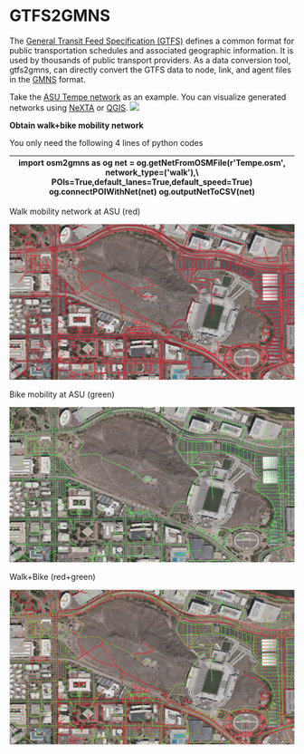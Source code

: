 # GTFS2GMNS

The [General Transit Feed Specification (GTFS)](https://gtfs.org/) defines a
common format for public transportation schedules and associated geographic
information. It is used by thousands of public transport providers. As a data
conversion tool, gtfs2gmns, can directly convert the GTFS data to node, link,
and agent files in the [GMNS](https://github.com/zephyr-data-specs/GMNS) format.

Take the [ASU Tempe
network](https://github.com/xtHuang0927/GTFS2GMNS/tree/main/data) as an example.
You can visualize generated networks using
[NeXTA](https://github.com/xzhou99/NeXTA-GMNS) or
[QGIS](https://qgis.org/en/site/).
![](<https://github.com/xtHuang0927/GTFS2GMNS/blob/main/test/NeXTA.PNG>)

**Obtain walk+bike mobility network**

You only need the following 4 lines of python codes

| import osm2gmns as og net = og.getNetFromOSMFile(r'Tempe.osm', network_type=('walk'),\\  POIs=True,default_lanes=True,default_speed=True) og.connectPOIWithNet(net) og.outputNetToCSV(net)  |
|---------------------------------------------------------------------------------------------------------------------------------------------------------------------------------------------|


Walk mobility network at ASU (red)

![](media/ac3d21b6c787d69a321fa6d2ea5ca59c.png)

Bike mobility at ASU (green)

![](media/69c3053186dd7a22b13a12324573da27.png)

Walk+Bike (red+green)

![](media/5cdd93054fc2d27451b1bae8504ed49c.png)
